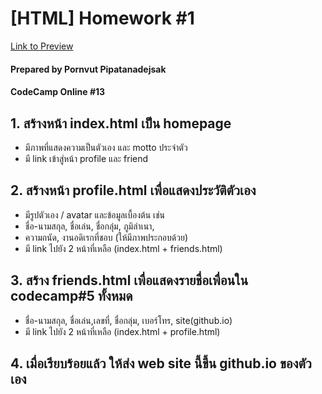 # [HTML] Homework #1

[Link to Preview](https://pornvutp.github.io/homework_codecamp_13/html/%E0%B8%82%E0%B9%89%E0%B8%AD%E0%B8%97%E0%B8%B5%E0%B9%88%201/index.html)

#### Prepared by Pornvut Pipatanadejsak

#### CodeCamp Online #13

## 1. สร้างหน้า index.html เป็น homepage

- มีภาพที่แสดงความเป็นตัวเอง และ motto ประจำตัว
- มี link เข้าสู่หน้า profile และ friend

## 2. สร้างหน้า profile.html เพื่อแสดงประวัติตัวเอง

- มีรูปตัวเอง / avatar และข้อมูลเบื้องต้น เช่น
- ชื่อ-นามสกุล,​ ชื่อเล่น, ชื่อกลุ่ม,​ ภูมิลำเนา,
- ความถนัด, งานอดิเรกที่ชอบ (ให้มีภาพประกอบด้วย)
- มี link ไปยัง 2 หน้าที่เหลือ (index.html + friends.html)

## 3. สร้าง friends.html เพื่อแสดงรายชื่อเพื่อนใน codecamp#5 ทั้งหมด

- ชื่อ-นามสกุล,​ ชื่อเล่น,เลขที่, ชื่อกลุ่ม,​ เบอร์โทร, site(github.io)
- มี link ไปยัง 2 หน้าที่เหลือ (index.html + profile.html)

## 4. เมื่อเรียบร้อยแล้ว ให้ส่ง web site นี้ขึ้น github.io ของตัวเอง
